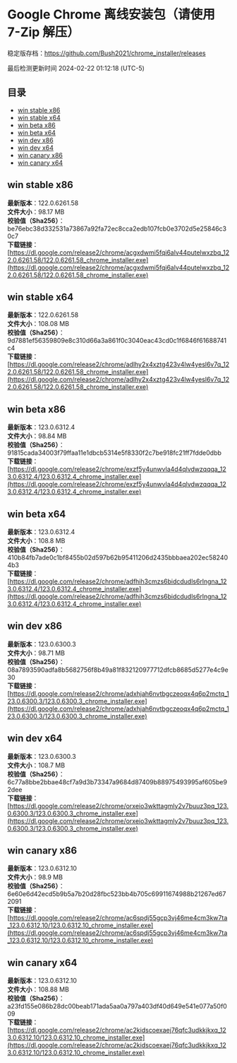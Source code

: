 # Google Chrome 离线安装包（请使用 7-Zip 解压）
稳定版存档：<https://github.com/Bush2021/chrome_installer/releases>

最后检测更新时间
2024-02-22 01:12:18 (UTC-5)


## 目录
* [win stable x86](https://github.com/Bush2021/chrome_installer?tab=readme-ov-file#win-stable-x86)
* [win stable x64](https://github.com/Bush2021/chrome_installer?tab=readme-ov-file#win-stable-x64)
* [win beta x86](https://github.com/Bush2021/chrome_installer?tab=readme-ov-file#win-beta-x86)
* [win beta x64](https://github.com/Bush2021/chrome_installer?tab=readme-ov-file#win-beta-x64)
* [win dev x86](https://github.com/Bush2021/chrome_installer?tab=readme-ov-file#win-dev-x86)
* [win dev x64](https://github.com/Bush2021/chrome_installer?tab=readme-ov-file#win-dev-x64)
* [win canary x86](https://github.com/Bush2021/chrome_installer?tab=readme-ov-file#win-canary-x86)
* [win canary x64](https://github.com/Bush2021/chrome_installer?tab=readme-ov-file#win-canary-x64)

## win stable x86
**最新版本**：122.0.6261.58  
**文件大小**：98.17 MB  
**校验值（Sha256）**：be76ebc38d332531a73867a92fa72ec8cca2edb107fcb0e3702d5e25846c30c7  
**下载链接**：[https://dl.google.com/release2/chrome/acgxdwmi5fqi6alv44putelwxzbq_122.0.6261.58/122.0.6261.58_chrome_installer.exe](https://dl.google.com/release2/chrome/acgxdwmi5fqi6alv44putelwxzbq_122.0.6261.58/122.0.6261.58_chrome_installer.exe)  

## win stable x64
**最新版本**：122.0.6261.58  
**文件大小**：108.08 MB  
**校验值（Sha256）**：9d7881ef56359809e8c310d66a3a861f0c3040eac43cd0c1f6846f61688741c4  
**下载链接**：[https://dl.google.com/release2/chrome/adlhy2x4xztg423v4lw4yesl6v7q_122.0.6261.58/122.0.6261.58_chrome_installer.exe](https://dl.google.com/release2/chrome/adlhy2x4xztg423v4lw4yesl6v7q_122.0.6261.58/122.0.6261.58_chrome_installer.exe)  

## win beta x86
**最新版本**：123.0.6312.4  
**文件大小**：98.84 MB  
**校验值（Sha256）**：91815cada34003f79ffaa11e1dbcb5314e5f8330f2c7be918fc21ff7fdde0dbb  
**下载链接**：[https://dl.google.com/release2/chrome/exzf5y4unwvla4d4qlvdwzqqqa_123.0.6312.4/123.0.6312.4_chrome_installer.exe](https://dl.google.com/release2/chrome/exzf5y4unwvla4d4qlvdwzqqqa_123.0.6312.4/123.0.6312.4_chrome_installer.exe)  

## win beta x64
**最新版本**：123.0.6312.4  
**文件大小**：108.8 MB  
**校验值（Sha256）**：410b84fb7ade0c1bf8455b02d597b62b95411206d2435bbbaea202ec582404b3  
**下载链接**：[https://dl.google.com/release2/chrome/adfhih3cmzs6bidcdudls6rlngna_123.0.6312.4/123.0.6312.4_chrome_installer.exe](https://dl.google.com/release2/chrome/adfhih3cmzs6bidcdudls6rlngna_123.0.6312.4/123.0.6312.4_chrome_installer.exe)  

## win dev x86
**最新版本**：123.0.6300.3  
**文件大小**：98.71 MB  
**校验值（Sha256）**：08a7893590adfa8b5682756f8b49a81f832120977712dfcb8685d5277e4c9e30  
**下载链接**：[https://dl.google.com/release2/chrome/adxhjah6nvtbgczeoqx4q6p2mctq_123.0.6300.3/123.0.6300.3_chrome_installer.exe](https://dl.google.com/release2/chrome/adxhjah6nvtbgczeoqx4q6p2mctq_123.0.6300.3/123.0.6300.3_chrome_installer.exe)  

## win dev x64
**最新版本**：123.0.6300.3  
**文件大小**：108.7 MB  
**校验值（Sha256）**：6c77a8bbe2bbae48cf7a9d3b73347a9684d87409b88975493995af605be92dee  
**下载链接**：[https://dl.google.com/release2/chrome/orxeio3wkttagmly2v7buuz3pq_123.0.6300.3/123.0.6300.3_chrome_installer.exe](https://dl.google.com/release2/chrome/orxeio3wkttagmly2v7buuz3pq_123.0.6300.3/123.0.6300.3_chrome_installer.exe)  

## win canary x86
**最新版本**：123.0.6312.10  
**文件大小**：98.9 MB  
**校验值（Sha256）**：6e60e6d42ecd5b9b5a7b20d28fbc523bb4b705c69911674988b21267ed672091  
**下载链接**：[https://dl.google.com/release2/chrome/ac6spdj55gcp3vj46me4cm3kw7ta_123.0.6312.10/123.0.6312.10_chrome_installer.exe](https://dl.google.com/release2/chrome/ac6spdj55gcp3vj46me4cm3kw7ta_123.0.6312.10/123.0.6312.10_chrome_installer.exe)  

## win canary x64
**最新版本**：123.0.6312.10  
**文件大小**：108.88 MB  
**校验值（Sha256）**：a23fd155e086b28dc00beab171ada5aa0a797a403df40d649e541e077a50f009  
**下载链接**：[https://dl.google.com/release2/chrome/ac2kidscoexaej76qfc3udkkjkxq_123.0.6312.10/123.0.6312.10_chrome_installer.exe](https://dl.google.com/release2/chrome/ac2kidscoexaej76qfc3udkkjkxq_123.0.6312.10/123.0.6312.10_chrome_installer.exe)  

